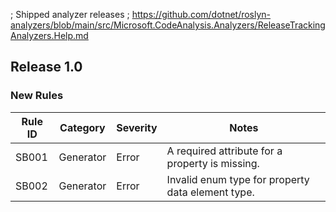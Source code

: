 ﻿; Shipped analyzer releases
; https://github.com/dotnet/roslyn-analyzers/blob/main/src/Microsoft.CodeAnalysis.Analyzers/ReleaseTrackingAnalyzers.Help.md

## Release 1.0

### New Rules

Rule ID | Category | Severity | Notes
--------|----------|----------|--------------------
SB001   | Generator| Error    | A required attribute for a property is missing.
SB002   | Generator| Error    | Invalid enum type for property data element type.
